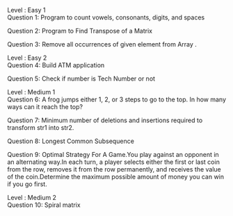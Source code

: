 Level : Easy 1                                                                                                     
Question 1: Program to count vowels, consonants, digits, and spaces

Question 2: Program to Find Transpose of a Matrix

Question 3: Remove all occurrences of given element from Array .

Level : Easy 2                                                                                                                            
Question 4: Build ATM application

Question 5: Check if number is Tech Number or not

Level : Medium 1                                                                                                                          
Question 6: A frog jumps either 1, 2, or 3 steps to go to the top. In how many ways can it reach the top?

Question 7: Minimum number of deletions and insertions required to transform str1 into str2.

Question 8: Longest Common Subsequence

Question 9: Optimal Strategy For A Game.You play against an opponent in an alternating way.In each turn, a player selects either the first or last coin from the row, removes it from the row permanently, and receives the value of the coin.Determine the maximum possible amount of money you can win if you go first.

Level : Medium 2                                        
Question 10: Spiral matrix
